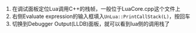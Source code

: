 1. 在调试面板定位Lua调用C++的栈帧，一般位于LuaCore.cpp这个文件上
2. 右侧Evaluate expression的输入框填入`UnLua::PrintCallStack(L)`，按回车
3. 切换到Debugger Output(LLDB)面板，就可以看到lua侧的调用栈了